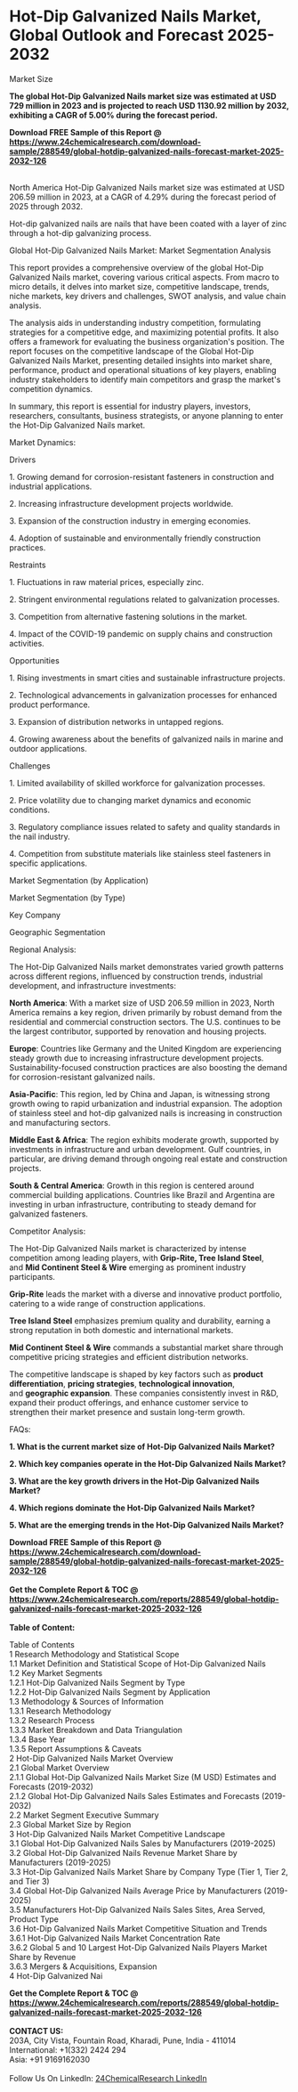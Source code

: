 <h1>Hot-Dip Galvanized Nails Market, Global Outlook and Forecast 2025-2032</h1><p>Market Size</p><p>
</p><p><strong>The global Hot-Dip Galvanized Nails market size was estimated at USD 729 million in 2023 and is projected to reach USD 1130.92 million by 2032, exhibiting a CAGR of 5.00% during the forecast period.</strong></p><div><b>Download FREE Sample of this Report @ 
            <a href="https://www.24chemicalresearch.com/download-sample/288549/global-hotdip-galvanized-nails-forecast-market-2025-2032-126">
            https://www.24chemicalresearch.com/download-sample/288549/global-hotdip-galvanized-nails-forecast-market-2025-2032-126</a></b></div><br><p>
</p><p>North America Hot-Dip Galvanized Nails market size was estimated at USD 206.59 million in 2023, at a CAGR of 4.29% during the forecast period of 2025 through 2032.</p><p>
</p><p>Hot-dip galvanized nails are nails that have been coated with a layer of zinc through a hot-dip galvanizing process.</p><p>
Global Hot-Dip Galvanized Nails Market: Market Segmentation Analysis</p><p>
</p><p>This report provides a comprehensive overview of the global Hot-Dip Galvanized Nails market, covering various critical aspects. From macro to micro details, it delves into market size, competitive landscape, trends, niche markets, key drivers and challenges, SWOT analysis, and value chain analysis.</p><p>
</p><p>The analysis aids in understanding industry competition, formulating strategies for a competitive edge, and maximizing potential profits. It also offers a framework for evaluating the business organization's position. The report focuses on the competitive landscape of the Global Hot-Dip Galvanized Nails Market, presenting detailed insights into market share, performance, product and operational situations of key players, enabling industry stakeholders to identify main competitors and grasp the market's competition dynamics.</p><p>
</p><p>In summary, this report is essential for industry players, investors, researchers, consultants, business strategists, or anyone planning to enter the Hot-Dip Galvanized Nails market.</p><p>
Market Dynamics:</p><p>
Drivers</p><p>
</p><p>1. Growing demand for corrosion-resistant fasteners in construction and industrial applications.</p><p>
</p><p>2. Increasing infrastructure development projects worldwide.</p><p>
</p><p>3. Expansion of the construction industry in emerging economies.</p><p>
</p><p>4. Adoption of sustainable and environmentally friendly construction practices.</p><p>
Restraints</p><p>
</p><p>1. Fluctuations in raw material prices, especially zinc.</p><p>
</p><p>2. Stringent environmental regulations related to galvanization processes.</p><p>
</p><p>3. Competition from alternative fastening solutions in the market.</p><p>
</p><p>4. Impact of the COVID-19 pandemic on supply chains and construction activities.</p><p>
Opportunities</p><p>
</p><p>1. Rising investments in smart cities and sustainable infrastructure projects.</p><p>
</p><p>2. Technological advancements in galvanization processes for enhanced product performance.</p><p>
</p><p>3. Expansion of distribution networks in untapped regions.</p><p>
</p><p>4. Growing awareness about the benefits of galvanized nails in marine and outdoor applications.</p><p>
Challenges</p><p>
</p><p>1. Limited availability of skilled workforce for galvanization processes.</p><p>
</p><p>2. Price volatility due to changing market dynamics and economic conditions.</p><p>
</p><p>3. Regulatory compliance issues related to safety and quality standards in the nail industry.</p><p>
</p><p>4. Competition from substitute materials like stainless steel fasteners in specific applications.</p><p>
Market Segmentation (by Application)</p><p>
</p><p>
Market Segmentation (by Type)</p><p>
</p><p>
Key Company</p><p>
</p><p>
Geographic Segmentation</p><p>
</p><p>
Regional Analysis:</p><p>
</p><p>The Hot-Dip Galvanized Nails market demonstrates varied growth patterns across different regions, influenced by construction trends, industrial development, and infrastructure investments:</p><p>
</p><p><strong>North America</strong>: With a market size of USD 206.59 million in 2023, North America remains a key region, driven primarily by robust demand from the residential and commercial construction sectors. The U.S. continues to be the largest contributor, supported by renovation and housing projects.</p><p><strong>Europe</strong>: Countries like Germany and the United Kingdom are experiencing steady growth due to increasing infrastructure development projects. Sustainability-focused construction practices are also boosting the demand for corrosion-resistant galvanized nails.</p><p><strong>Asia-Pacific</strong>: This region, led by China and Japan, is witnessing strong growth owing to rapid urbanization and industrial expansion. The adoption of stainless steel and hot-dip galvanized nails is increasing in construction and manufacturing sectors.</p><p><strong>Middle East &amp; Africa</strong>: The region exhibits moderate growth, supported by investments in infrastructure and urban development. Gulf countries, in particular, are driving demand through ongoing real estate and construction projects.</p><p><strong>South &amp; Central America</strong>: Growth in this region is centered around commercial building applications. Countries like Brazil and Argentina are investing in urban infrastructure, contributing to steady demand for galvanized fasteners.</p><p>
Competitor Analysis:</p><p>
</p><p>The Hot-Dip Galvanized Nails market is characterized by intense competition among leading players, with <strong>Grip-Rite, Tree Island Steel</strong>, and <strong>Mid Continent Steel &amp; Wire</strong> emerging as prominent industry participants.</p><p>
</p><p><strong>Grip-Rite</strong> leads the market with a diverse and innovative product portfolio, catering to a wide range of construction applications.</p><p><strong>Tree Island Steel</strong> emphasizes premium quality and durability, earning a strong reputation in both domestic and international markets.</p><p><strong>Mid Continent Steel &amp; Wire</strong> commands a substantial market share through competitive pricing strategies and efficient distribution networks.</p><p>
</p><p>The competitive landscape is shaped by key factors such as <strong>product differentiation</strong>, <strong>pricing strategies</strong>, <strong>technological innovation</strong>, and <strong>geographic expansion</strong>. These companies consistently invest in R&amp;D, expand their product offerings, and enhance customer service to strengthen their market presence and sustain long-term growth.</p><p>
FAQs:</p><p>
</p><p><strong>1. What is the current market size of Hot-Dip Galvanized Nails Market?</strong></p><p>
</p><p>
</p><p><strong>2. Which key companies operate in the Hot-Dip Galvanized Nails Market?</strong></p><p>
</p><p>
</p><p><strong>3. What are the key growth drivers in the Hot-Dip Galvanized Nails Market?</strong></p><p>
</p><p>
</p><p><strong>4. Which regions dominate the Hot-Dip Galvanized Nails Market?</strong></p><p>
</p><p>
</p><p><strong>5. What are the emerging trends in the Hot-Dip Galvanized Nails Market?</strong></p><p>
</p><div><b>Download FREE Sample of this Report @ 
            <a href="https://www.24chemicalresearch.com/download-sample/288549/global-hotdip-galvanized-nails-forecast-market-2025-2032-126">
            https://www.24chemicalresearch.com/download-sample/288549/global-hotdip-galvanized-nails-forecast-market-2025-2032-126</a></b></div><br><div><b>Get the Complete Report & TOC @ 
            <a href="https://www.24chemicalresearch.com/reports/288549/global-hotdip-galvanized-nails-forecast-market-2025-2032-126">
            https://www.24chemicalresearch.com/reports/288549/global-hotdip-galvanized-nails-forecast-market-2025-2032-126</a></b></div><br>
            <b>Table of Content:</b><p>Table of Contents<br />
1 Research Methodology and Statistical Scope<br />
1.1 Market Definition and Statistical Scope of Hot-Dip Galvanized Nails<br />
1.2 Key Market Segments<br />
1.2.1 Hot-Dip Galvanized Nails Segment by Type<br />
1.2.2 Hot-Dip Galvanized Nails Segment by Application<br />
1.3 Methodology & Sources of Information<br />
1.3.1 Research Methodology<br />
1.3.2 Research Process<br />
1.3.3 Market Breakdown and Data Triangulation<br />
1.3.4 Base Year<br />
1.3.5 Report Assumptions & Caveats<br />
2 Hot-Dip Galvanized Nails Market Overview<br />
2.1 Global Market Overview<br />
2.1.1 Global Hot-Dip Galvanized Nails Market Size (M USD) Estimates and Forecasts (2019-2032)<br />
2.1.2 Global Hot-Dip Galvanized Nails Sales Estimates and Forecasts (2019-2032)<br />
2.2 Market Segment Executive Summary<br />
2.3 Global Market Size by Region<br />
3 Hot-Dip Galvanized Nails Market Competitive Landscape<br />
3.1 Global Hot-Dip Galvanized Nails Sales by Manufacturers (2019-2025)<br />
3.2 Global Hot-Dip Galvanized Nails Revenue Market Share by Manufacturers (2019-2025)<br />
3.3 Hot-Dip Galvanized Nails Market Share by Company Type (Tier 1, Tier 2, and Tier 3)<br />
3.4 Global Hot-Dip Galvanized Nails Average Price by Manufacturers (2019-2025)<br />
3.5 Manufacturers Hot-Dip Galvanized Nails Sales Sites, Area Served, Product Type<br />
3.6 Hot-Dip Galvanized Nails Market Competitive Situation and Trends<br />
3.6.1 Hot-Dip Galvanized Nails Market Concentration Rate<br />
3.6.2 Global 5 and 10 Largest Hot-Dip Galvanized Nails Players Market Share by Revenue<br />
3.6.3 Mergers & Acquisitions, Expansion<br />
4 Hot-Dip Galvanized Nai</p><div><b>Get the Complete Report & TOC @ 
            <a href="https://www.24chemicalresearch.com/reports/288549/global-hotdip-galvanized-nails-forecast-market-2025-2032-126">
            https://www.24chemicalresearch.com/reports/288549/global-hotdip-galvanized-nails-forecast-market-2025-2032-126</a></b></div><br><b>CONTACT US:</b><br>
            203A, City Vista, Fountain Road, Kharadi, Pune, India - 411014<br>
            International: +1(332) 2424 294<br>
            Asia: +91 9169162030 <br><br>
            Follow Us On LinkedIn: <a href="https://www.linkedin.com/company/24chemicalresearch/">24ChemicalResearch LinkedIn</a>